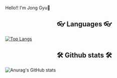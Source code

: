 Hello!! I'm Jong Gyu👋

<h2 align="center"> 👓 Languages 👓 </h2>

[![Top Langs](https://github-readme-stats.vercel.app/api/top-langs/?username=Kim-Jong-Gyu&layout=compact)](https://github.com/anuraghazra/github-readme-stats)

<h2 align="center"> 🛠 Github stats 🛠 </h2>

![Anurag's GitHub stats](https://github-readme-stats.vercel.app/api?username=Kim-Jong-Gyu&show_icons=true&theme=radical)

